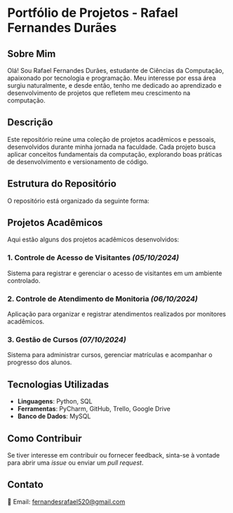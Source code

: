 # Portfólio de Projetos - Rafael Fernandes Durães

## Sobre Mim
Olá! Sou Rafael Fernandes Durães, estudante de Ciências da Computação, apaixonado por tecnologia e programação. Meu interesse por essa área surgiu naturalmente, e desde então, tenho me dedicado ao aprendizado e desenvolvimento de projetos que refletem meu crescimento na computação.

## Descrição
Este repositório reúne uma coleção de projetos acadêmicos e pessoais, desenvolvidos durante minha jornada na faculdade. Cada projeto busca aplicar conceitos fundamentais da computação, explorando boas práticas de desenvolvimento e versionamento de código.

## Estrutura do Repositório
O repositório está organizado da seguinte forma:

## Projetos Acadêmicos
Aqui estão alguns dos projetos acadêmicos desenvolvidos:

### 1. Controle de Acesso de Visitantes *(05/10/2024)*
Sistema para registrar e gerenciar o acesso de visitantes em um ambiente controlado.

### 2. Controle de Atendimento de Monitoria *(06/10/2024)*
Aplicação para organizar e registrar atendimentos realizados por monitores acadêmicos.

### 3. Gestão de Cursos *(07/10/2024)*
Sistema para administrar cursos, gerenciar matrículas e acompanhar o progresso dos alunos.

## Tecnologias Utilizadas
- **Linguagens**: Python, SQL
- **Ferramentas**: PyCharm, GitHub, Trello, Google Drive
- **Banco de Dados**: MySQL

## Como Contribuir
Se tiver interesse em contribuir ou fornecer feedback, sinta-se à vontade para abrir uma *issue* ou enviar um *pull request*.

## Contato
📧 Email: fernandesrafael520@gmail.com
